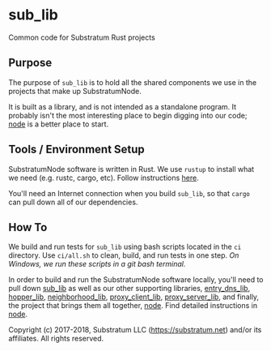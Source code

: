 # sub_lib
Common code for Substratum Rust projects

## Purpose
The purpose of `sub_lib` is to hold all the shared components we use in the projects that make up SubstratumNode.

It is built as a library, and is not intended as a standalone program.
It probably isn't the most interesting place to begin digging into our code;
[node](https://github.com/SubstratumNetwork/substratum_node.git) is a better place to start.

## Tools / Environment Setup
SubstratumNode software is written in Rust.
We use `rustup` to install what we need (e.g. rustc, cargo, etc). Follow instructions [here](https://www.rustup.rs/).

You'll need an Internet connection when you build `sub_lib`, so that `cargo` can pull down all of our dependencies.

## How To
We build and run tests for `sub_lib` using bash scripts located in the `ci` directory.
Use `ci/all.sh` to clean, build, and run tests in one step.
_On Windows, we run these scripts in a git bash terminal._

In order to build and run the SubstratumNode software locally, you'll need to pull down
[sub_lib](https://github.com/SubstratumNetwork/substratum_sub_lib.git)
as well as our other supporting libraries,
[entry_dns_lib](https://github.com/SubstratumNetwork/substratum_entry_dns_lib.git),
[hopper_lib](https://github.com/SubstratumNetwork/substratum_hopper_lib.git),
[neighborhood_lib](https://github.com/SubstratumNetwork/substratum_neighborhood_lib.git),
[proxy_client_lib](https://github.com/SubstratumNetwork/substratum_proxy_client_lib.git),
[proxy_server_lib](https://github.com/SubstratumNetwork/substratum_proxy_server_lib.git),
and finally, the project that brings them all together,
[node](https://github.com/SubstratumNetwork/substratum_node.git).
Find detailed instructions in [node](https://github.com/SubstratumNetwork/substratum_node.git).

Copyright (c) 2017-2018, Substratum LLC (https://substratum.net) and/or its affiliates. All rights reserved.
